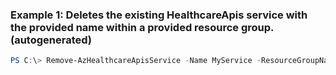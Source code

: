 ### Example 1: Deletes the existing HealthcareApis service with the provided name within a provided resource group. (autogenerated)
```powershell
PS C:\> Remove-AzHealthcareApisService -Name MyService -ResourceGroupName MyResourceGroup
```

